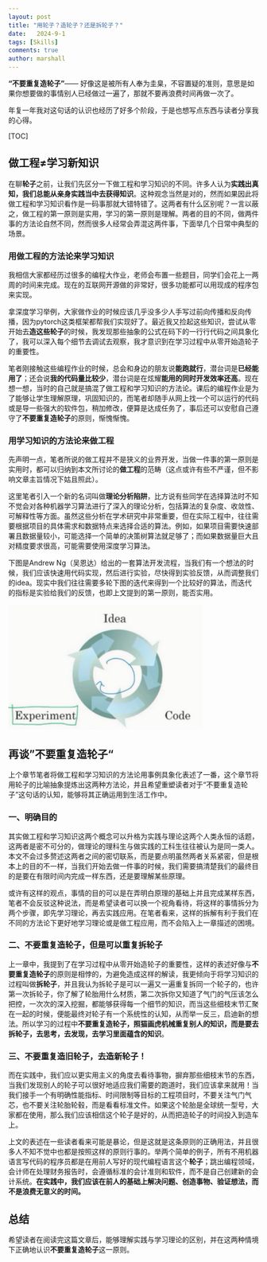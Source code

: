 ```yaml
---
layout: post
title: "用轮子？造轮子？还是拆轮子？"
date:   2024-9-1
tags: [Skills]
comments: true
author: marshall
---
```




**“不要重复造轮子”**—— 好像这是被所有人奉为圭臬，不容置疑的准则，意思是如果你想要做的事情别人已经做过一遍了，那就不要再浪费时间再做一次了。

年复一年我对这句话的认识也经历了好多个阶段，于是也想写点东西与读者分享我的心得。

<!-- more -->

[TOC]

## 做工程≠学习新知识

在聊**轮子**之前，让我们先区分一下做工程和学习知识的不同。许多人认为**实践出真知，我们总能从亲身实践当中去获得知识**。这种观念当然是对的，然而如果因此将做工程和学习知识看作是一码事那就大错特错了。这两者有什么区别呢？一言以蔽之，做工程的第一原则是实用，学习的第一原则是理解。两者的目的不同，做两件事的方法论自然不同，然而很多人经常会弄混这两件事，下面举几个日常中典型的场景。

### 用做工程的方法论来学习知识

我相信大家都经历过很多的编程大作业，老师会布置一些题目，同学们会花上一两周的时间来完成。现在的互联网开源做的非常好，很多功能都可以用现成的程序包来实现。

拿深度学习举例，大家做作业的时候应该几乎没多少人手写过前向传播和反向传播，因为pytorch这类框架都帮我们实现好了。最近我又捡起这些知识，尝试从零开始去**造这些轮子**的时候，我发现那些抽象的公式在码下的一行行代码之间具象化了，我可以深入每个细节去调试去观察，我才意识到在学习过程中从零开始造轮子的重要性。

笔者刚接触这些编程作业的时候，总会和身边的朋友说**能跑就行**，潜台词是**已经能用了**；还会说**我的代码量比较少**，潜台词是在炫耀**能用的同时开发效率还高**。现在想一想，当时的自己就是搞混了做工程和学习知识的方法论。课后的编程作业是为了能够让学生理解原理，巩固知识的，而笔者却随手从网上找一个可以运行的代码或是导一些强大的软件包，稍加修改，便算是达成任务了，事后还可以安慰自己遵守了**不要重复造轮子**的原则，惭愧惭愧。

### 用学习知识的方法论来做工程

先声明一点，笔者所说的做工程并不是狭义的业界开发，当做一件事的第一原则是实用时，都可以归纳到本文所讨论的**做工程**的范畴（这点或许有些不严谨，但不影响文章主旨情况下姑且照此）。

这里笔者引入一个新的名词叫做**理论分析陷阱**，比方说有些同学在选择算法时不知不觉会对各种机器学习算法进行了深入的理论分析，包括算法的复杂度、收敛性、可解释性等方面。虽然这些分析在学术研究中非常重要，但在实际工程中，往往需要根据项目的具体需求和数据特点来选择合适的算法。例如，如果项目需要快速部署且数据量较小，可能选择一个简单的决策树算法就足够了；而如果数据量巨大且对精度要求很高，可能需要使用深度学习算法。

下图是Andrew Ng（吴恩达）给出的一套算法开发流程，当我们有一个想法的时候，我们应该快速用代码实现，然后进行实验，尽快得到实验反馈，从而调整我们的idea。现实中我们往往需要多轮下图的迭代来得到一个比较好的算法，而迭代的指标是实验给我们的反馈，也即上文提到的第一原则，能否实用。

![image-20240901184522203](../images/circle.png)



## 再谈”不要重复造轮子“

上个章节笔者将做工程和学习知识的方法论用事例具象化表述了一番，这个章节将用轮子的比喻抽象提炼出这两种方法论，并且希望重塑读者对于“不要重复造轮子”这句话的认知，能够将其正确运用到生活工作中。

### 一、明确目的

其实做工程和学习知识这两个概念可以升格为实践与理论这两个人类永恒的话题，这两者是密不可分的，做理论的理科生与做实践的工科生往往被认为是同一类人。本文不会过多赘述这两者之间的密切联系，而是要点明虽然两者关系紧密，但是根本上的目的不一样，当我们开始去做一件事的时候，我们需要搞清楚我们的最终目的是要在有限时间内完成一样东西，还是要理解某些原理。

或许有这样的观点，事情的目的可以是在弄明白原理的基础上并且完成某样东西，笔者不会反驳这种说法，而是希望读者可以换一个视角看待，将这样的事情拆分为两个步骤，即先学习理论，再去实践应用。在笔者看来，这样的拆解有利于我们在不同的方法论下更好地学习理论或是做工程应用，而不会陷入上一章描述的困境。

### 二、不要重复造轮子，但是可以重复拆轮子

上一章中，我提到了在学习过程中从零开始造轮子的重要性，这样的表述好像与**不要重复造轮子**的原则是相悖的，为避免造成这样的解读，我更倾向于将学习知识的过程叫做**拆轮子**，并且我认为拆轮子是可以一遍又一遍重复拆同一个轮子的，也许第一次拆轮子，你了解了轮胎用什么材质，第二次拆你又知道了气门的气压该怎么把控，一次次的深入挖掘，都能够获得每一个细节的知识，而当这些细枝末节汇聚在一起的时候，便能最终对轮子有一个系统性的认知，从而举一反三，启迪新的想法。所以学习的过程中**不要重复造轮子，照猫画虎机械重复别人的知识，而是要去拆轮子，去思考，去发现，去学习里面蕴含的知识**。

### 三、不要重复造旧轮子，去造新轮子！

而在实践中，我们应以更实用主义的角度去看待事物，摒弃那些细枝末节的东西，当我们发现别人的轮子可以很好地适应我们需要的跑道时，我们应该拿来就用！当我们接手一个有明确性能指标、时间限制等目标的工程项目时，不要关注气门气芯，也不要关注轮胎轮毂，而是看看标准文件。如果这个轮胎是全球统一型号，大家都在使用，那么我们应该相信这个轮子是好的，从而把造轮子的时间投入到造车上。

上文的表述在一些读者看来可能是暴论，但是这就是这条原则的正确用法，并且很多人不知不觉中也都是按照这样的原则行事的。举两个简单的例子，所有不用机器语言写代码的程序员都是在用前人写好的现代编程语言这个**轮子**；跳出编程领域，会计师在处理财务报告时，会遵循标准的会计准则和软件，而不是自己创建新的会计系统。**在实践中，我们应该在前人的基础上解决问题、创造事物、验证想法，而不是浪费无意义的时间。**



## 总结

希望读者在阅读完这篇文章后，能够理解实践与学习理论的区别，并在这两种情境下正确地认识**不要重复造轮子**这一原则。
